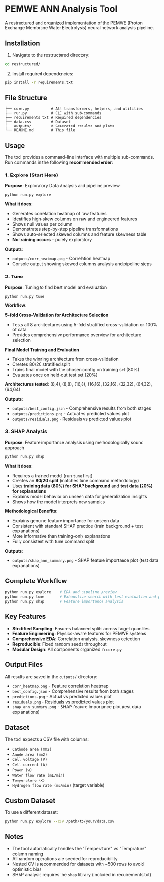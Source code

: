 # PEMWE ANN Analysis Tool

A restructured and organized implementation of the PEMWE (Proton Exchange Membrane Water Electrolysis) neural network analysis pipeline.

## Installation

1. Navigate to the restructured directory:
```bash
cd restructured/
```

2. Install required dependencies:
```bash
pip install -r requirements.txt
```

## File Structure

```
├── core.py          # All transformers, helpers, and utilities
├── run.py           # CLI with sub-commands
├── requirements.txt # Required dependencies
├── data.csv         # Dataset
├── outputs/         # Generated results and plots
└── README.md        # This file
```

## Usage

The tool provides a command-line interface with multiple sub-commands. Run commands in the following **recommended order**:

### 1. Explore (Start Here)
**Purpose**: Exploratory Data Analysis and pipeline preview
```bash
python run.py explore
```

**What it does**:
- Generates correlation heatmap of raw features
- Identifies high-skew columns on raw and engineered features
- Shows null values per column
- Demonstrates step-by-step pipeline transformations
- Shows auto-selected skewed columns and feature skewness table
- **No training occurs** - purely exploratory

**Outputs**:
- `outputs/corr_heatmap.png` - Correlation heatmap
- Console output showing skewed columns analysis and pipeline steps

### 2. Tune
**Purpose**: Tuning to find best model and evaluation
```bash
python run.py tune
```

**Workflow**:

**5-fold Cross-Validation for Architecture Selection**
- Tests all 8 architectures using 5-fold stratified cross-validation on 100% of data
- Provides comprehensive performance overview for architecture selection

**Final Model Training and Evaluation**
- Takes the winning architecture from cross-validation
- Creates 80/20 stratified split
- Trains final model with the chosen config on training set (80%)
- Evaluates once on held-out test set (20%)

**Architectures tested**: (8,4), (8,8), (16,8), (16,16), (32,16), (32,32), (64,32), (64,64)

**Outputs**:
- `outputs/best_config.json` - Comprehensive results from both stages
- `outputs/predictions.png` - Actual vs predicted values plot
- `outputs/residuals.png` - Residuals vs predicted values plot

### 3. SHAP Analysis
**Purpose**: Feature importance analysis using methodologically sound approach
```bash
python run.py shap
```

**What it does**:
- Requires a trained model (run `tune` first)
- Creates an **80/20 split** (matches tune command methodology)
- Uses **training data (80%) for SHAP background** and **test data (20%) for explanations**
- Explains model behavior on unseen data for generalization insights
- Shows how the model interprets new samples

**Methodological Benefits**:
- Explains genuine feature importance for unseen data
- Consistent with standard SHAP practice (train background + test explanations)
- More informative than training-only explanations
- Fully consistent with tune command split

**Outputs**:
- `outputs/shap_ann_summary.png` - SHAP feature importance plot (test data explanations)


## Complete Workflow

```bash
python run.py explore    # EDA and pipeline preview
python run.py tune       # Exhaustive search with test evaluation and plots
python run.py shap       # Feature importance analysis
```

## Key Features

- **Stratified Sampling**: Ensures balanced splits across target quantiles
- **Feature Engineering**: Physics-aware features for PEMWE systems
- **Comprehensive EDA**: Correlation analysis, skewness detection
- **Reproducible**: Fixed random seeds throughout
- **Modular Design**: All components organized in `core.py`

## Output Files

All results are saved in the `outputs/` directory:

- `corr_heatmap.png` - Feature correlation heatmap
- `best_config.json` - Comprehensive results from both stages
- `predictions.png` - Actual vs predicted values plot
- `residuals.png` - Residuals vs predicted values plot
- `shap_ann_summary.png` - SHAP feature importance plot (test data explanations)

## Dataset

The tool expects a CSV file with columns:
- `Cathode area (mm2)`
- `Anode area (mm2)`
- `Cell voltage (V)`
- `Cell current (A)`
- `Power (w)`
- `Water flow rate (mL/min)`
- `Temperature (K)`
- `Hydrogen flow rate (mL/min)` (target variable)

## Custom Dataset

To use a different dataset:
```bash
python run.py explore --csv /path/to/your/data.csv
```

## Notes

- The tool automatically handles the "Temperature" vs "Temprature" column naming
- All random operations are seeded for reproducibility
- Nested CV is recommended for datasets with ~500 rows to avoid optimistic bias
- SHAP analysis requires the `shap` library (included in requirements.txt)